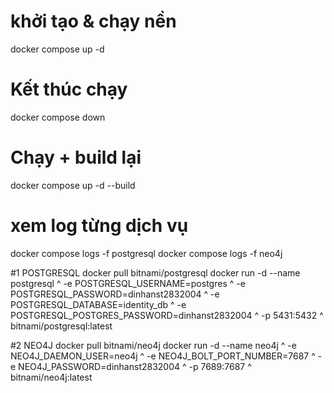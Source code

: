 # khởi tạo & chạy nền

docker compose up -d

# Kết thúc chạy

docker compose down

# Chạy + build lại

docker compose up -d --build

# xem log từng dịch vụ

docker compose logs -f postgresql
docker compose logs -f neo4j

#1 POSTGRESQL
docker pull bitnami/postgresql
docker run -d --name postgresql ^
-e POSTGRESQL_USERNAME=postgres ^
-e POSTGRESQL_PASSWORD=dinhanst2832004 ^
-e POSTGRESQL_DATABASE=identity_db ^
-e POSTGRESQL_POSTGRES_PASSWORD=dinhanst2832004 ^
-p 5431:5432 ^
bitnami/postgresql:latest

#2 NEO4J
docker pull bitnami/neo4j
docker run -d --name neo4j ^
-e NEO4J_DAEMON_USER=neo4j ^
-e NEO4J_BOLT_PORT_NUMBER=7687 ^
-e NEO4J_PASSWORD=dinhanst2832004 ^
-p 7689:7687 ^
bitnami/neo4j:latest
